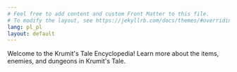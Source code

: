 ```yaml
---
# Feel free to add content and custom Front Matter to this file.
# To modify the layout, see https://jekyllrb.com/docs/themes/#overriding-theme-defaults
lang: pl_pl
layout: default
---
```

Welcome to the Krumit's Tale Encyclopedia! Learn more about the items, enemies, and dungeons in Krumit's Tale.